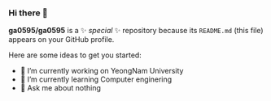 ### Hi there 👋


**ga0595/ga0595** is a ✨ _special_ ✨ repository because its `README.md` (this file) appears on your GitHub profile.

Here are some ideas to get you started:

- 🔭 I’m currently working on YeongNam University
- 🌱 I’m currently learning Computer enginering
- 💬 Ask me about nothing

